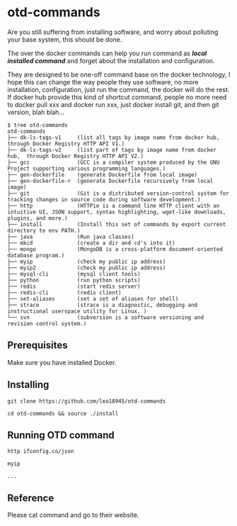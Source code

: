 # otd-commands

Are you still suffering from installing software, and worry about polluting your base system, this should be done.

The over the docker commands can help you run command as ***local installed command*** and forget about the installation and configuration.

They are designed to be one-off command base on the docker technology, I hope this can change the way people they use software, no more installation, configuration, just run the command, the docker will do the rest. If docker hub provide this kind of shortcut command, people no more need to docker pull xxx and docker run xxx, just docker install git, and then git version, blah blah...

    $ tree otd-commands
    otd-commands
    ├── dk-ls-tags-v1     (list all tags by image name from docker hub, through Docker Registry HTTP API V1.)
    ├── dk-ls-tags-v2     (list part of tags by image name from docker hub,  through Docker Registry HTTP API V2.)
    ├── gcc               (GCC is a compiler system produced by the GNU Project supporting various programming languages.)
    ├── gen-dockerfile    (generate Dockerfile from local image)
    ├── gen-dockerfile-r  (generate Dockerfile recursively from local image)
    ├── git               (Git is a distributed version-control system for tracking changes in source code during software development.)
    ├── http              (HTTPie is a command line HTTP client with an intuitive UI, JSON support, syntax highlighting, wget-like downloads, plugins, and more.)
    ├── install           (Install this set of commands by export current directory to env PATH.)
    ├── java              (Run java classes)
    ├── mkcd              (create a dir and cd's into it)
    ├── mongo             (MongoDB is a cross-platform document-oriented database program.)
    ├── myip              (check my public ip address)
    ├── myip2             (check my public ip address)
    ├── mysql-cli         (mysql client tools)
    ├── python            (run python scripts)
    ├── redis             (start redis server)
    ├── redis-cli         (redis client)
    ├── set-aliases       (set a set of aliases for shell)
    ├── strace            (strace is a diagnostic, debugging and instructional userspace utility for Linux. )
    └── svn               (subversion is a software versioning and revision control system.)

## Prerequisites

Make sure you have installed Docker.

## Installing
```
git clone https://github.com/leo18945/otd-commands

cd otd-commands && source ./install
```

## Running OTD command
```
http ifconfig.co/json

myip

...
```

## Reference
Please cat command and go to their website.
